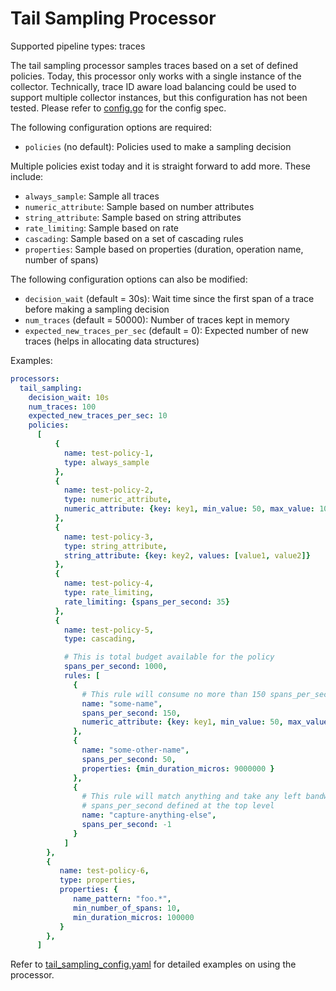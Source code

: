 # Tail Sampling Processor

Supported pipeline types: traces

The tail sampling processor samples traces based on a set of defined policies.
Today, this processor only works with a single instance of the collector.
Technically, trace ID aware load balancing could be used to support multiple
collector instances, but this configuration has not been tested. Please refer to
[config.go](./config.go) for the config spec.

The following configuration options are required:
- `policies` (no default): Policies used to make a sampling decision

Multiple policies exist today and it is straight forward to add more. These include:
- `always_sample`: Sample all traces
- `numeric_attribute`: Sample based on number attributes
- `string_attribute`: Sample based on string attributes
- `rate_limiting`: Sample based on rate
- `cascading`: Sample based on a set of cascading rules
- `properties`: Sample based on properties (duration, operation name, number of spans) 

The following configuration options can also be modified:
- `decision_wait` (default = 30s): Wait time since the first span of a trace before making a sampling decision
- `num_traces` (default = 50000): Number of traces kept in memory
- `expected_new_traces_per_sec` (default = 0): Expected number of new traces (helps in allocating data structures)

Examples:

```yaml
processors:
  tail_sampling:
    decision_wait: 10s
    num_traces: 100
    expected_new_traces_per_sec: 10
    policies:
      [
          {
            name: test-policy-1,
            type: always_sample
          },
          {
            name: test-policy-2,
            type: numeric_attribute,
            numeric_attribute: {key: key1, min_value: 50, max_value: 100}
          },
          {
            name: test-policy-3,
            type: string_attribute,
            string_attribute: {key: key2, values: [value1, value2]}
          },
          {
            name: test-policy-4,
            type: rate_limiting,
            rate_limiting: {spans_per_second: 35}
          },
          {
            name: test-policy-5,
            type: cascading,

            # This is total budget available for the policy
            spans_per_second: 1000,
            rules: [
              {
                # This rule will consume no more than 150 spans_per_second for the traces with matching spans
                name: "some-name",
                spans_per_second: 150,
                numeric_attribute: {key: key1, min_value: 50, max_value: 100}
              },
              {
                name: "some-other-name",
                spans_per_second: 50,
                properties: {min_duration_micros: 9000000 }
              },
              {
                # This rule will match anything and take any left bandwidth available, up to 
                # spans_per_second defined at the top level
                name: "capture-anything-else",
                spans_per_second: -1
              }
            ]
        },
        {
           name: test-policy-6,
           type: properties,
           properties: {
              name_pattern: "foo.*",
              min_number_of_spans: 10,
              min_duration_micros: 100000
           }
        },
      ]
```

Refer to [tail_sampling_config.yaml](./testdata/tail_sampling_config.yaml) for detailed
examples on using the processor.
